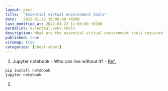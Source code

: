 ```yaml
---
layout: post
title:  "Essential virtual environment tools"
date:   2022-01-22 10:00:00 +0200
last_modified_at: 2022-01-22 11:00:00 +0200
permalink: essential-venv-tools
description: What are the essential virtual environment tools required in a pip or conda environment
published: true
sitemap: true
categories: [cheat-sheet]
---
```


1. Jupyter notebook - Who can live without it? - [Ref.](https://jupyter.org/install)
```
pip install notebook
jupyter notebook
```
2. 
